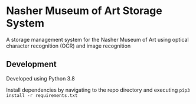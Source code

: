 # Nasher Museum of Art Storage System
A storage management system for the Nasher Museum of Art using optical character recognition (OCR) and image recognition

## Development
Developed using Python 3.8

Install dependencies by navigating to the repo directory and executing `pip3 install -r requirements.txt`